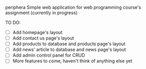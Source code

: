 periphera
Simple web application for web programming course's assignment (currently in progress)

TO DO:

-[ ] Add homepage's layout
-[ ] Add contact us page's layout
-[ ] Add products to database and products page's layout
-[ ] Add news' article to database and news page's layout
-[ ] Add admin control panel for CRUD
-[ ] More features to come, haven't think of anything else yet
